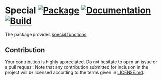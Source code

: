 # Special [![Package][package-img]][package-url] [![Documentation][documentation-img]][documentation-url] [![Build][build-img]][build-url]

The package provides [special functions][1].

## Contribution

Your contribution is highly appreciated. Do not hesitate to open an issue or a
pull request. Note that any contribution submitted for inclusion in the project
will be licensed according to the terms given in [LICENSE.md](LICENSE.md).

[1]: https://en.wikipedia.org/wiki/Special_functions

[build-img]: https://github.com/stainless-steel/special/workflows/build/badge.svg
[build-url]: https://github.com/stainless-steel/special/actions/workflows/build.yml
[documentation-img]: https://docs.rs/special/badge.svg
[documentation-url]: https://docs.rs/special
[package-img]: https://img.shields.io/crates/v/special.svg
[package-url]: https://crates.io/crates/special
